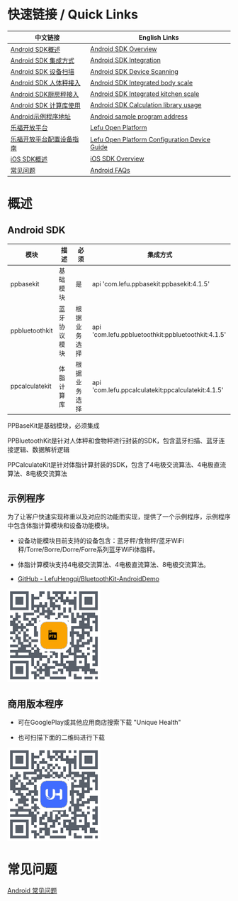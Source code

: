 # 快速链接 / Quick Links

| 中文链接 | English Links |
|---------|---------------|
| [Android SDK概述](https://xinzhiyun.feishu.cn/docx/SbKCdKZhJobiNYxQLEdc7XgUnYc) | [Android SDK Overview](https://xinzhiyun.feishu.cn/docx/M6g2d4WAMoPCErxsUZAckymRnbd) |
| [Android SDK 集成方式](https://xinzhiyun.feishu.cn/docx/OD4rdSlWrobDIZxn0CBcD68bn1c) | [Android SDK Integration](https://xinzhiyun.feishu.cn/docx/Lw0idhnjYoqZsqxtxvfcGuS8nac) |
| [Android SDK 设备扫描](https://xinzhiyun.feishu.cn/docx/SE2GdDxg1odTT5xgSbscB0F7nv7) | [Android SDK Device Scanning](https://xinzhiyun.feishu.cn/docx/MOkZdHf0fo4S4YxqWjycaXJPnXf) |
| [Android SDK 人体秤接入](https://xinzhiyun.feishu.cn/docx/HGrqdpGqioulIhxhsbwcmlLkn7g) | [Android SDK Integrated body scale](https://xinzhiyun.feishu.cn/docx/Im7CdLR14oQ74vxBUZpcEpRrndB) |
| [Android SDK厨房秤接入](https://xinzhiyun.feishu.cn/docx/ILwQdEPoCozXSDxAQufcvOffn4f) | [Android SDK Integrated kitchen scale](https://xinzhiyun.feishu.cn/docx/VB3pd6xO1oPXbexoof8cSsEGnAh) |
| [Android SDK 计算库使用](https://xinzhiyun.feishu.cn/docx/L0UxdNKFPorB77xBjnmcqijtnVb) | [Android SDK Calculation library usage](https://xinzhiyun.feishu.cn/docx/HxxTdPd24oDWjyx4QfHccZUVnbd) |
| [Android示例程序地址](https://github.com/LefuHengqi/BluetoothKit-AndroidDemo) | [Android sample program address](https://github.com/LefuHengqi/BluetoothKit-AndroidDemo) |
| [乐福开放平台](https://uniquehealth.lefuenergy.com/unique-open-web/#/home) | [Lefu Open Platform](https://uniquehealth.lefuenergy.com/unique-open-web/#/home) |
| [乐福开放平台配置设备指南](https://xinzhiyun.feishu.cn/docx/VxXUdI86sorr96xSdn1cakkZndd) | [Lefu Open Platform Configuration Device Guide](https://xinzhiyun.feishu.cn/docx/Gw38d5JskoShyFxKnwIcvIaznhb) |
| [iOS SDK概述](https://xinzhiyun.feishu.cn/docx/MaHEdRx7Bo02Q8x60pFcrzRgnkf) | [iOS SDK Overview](https://xinzhiyun.feishu.cn/docx/FZYwd286NouHxoxXVpccUCZ9n4c) |
| [常见问题](https://xinzhiyun.feishu.cn/docx/Y3HgdVqXHoGhZqxG9BscGxCPnhh) | [Android FAQs](https://xinzhiyun.feishu.cn/docx/VDDGdJsuxoMwRZxf56ZcjReRnrh) |



# 概述

## Android SDK

| 模块             | 描述     | 必须     | 集成方式                                               |
| -------------- | ------ | ------ |----------------------------------------------------|
| ppbasekit      | 基础模块   | 是      | api 'com.lefu.ppbasekit:ppbasekit:4.1.5'           |
| ppbluetoothkit | 蓝牙协议模块 | 根据业务选择 | api 'com.lefu.ppbluetoothkit:ppbluetoothkit:4.1.5' |
| ppcalculatekit | 体脂计算库  | 根据业务选择 | api 'com.lefu.ppcalculatekit:ppcalculatekit:4.1.5' |

PPBaseKit是基础模块，必须集成

PPBluetoothKit是针对人体秤和食物秤进行封装的SDK，包含蓝牙扫描、蓝牙连接逻辑、数据解析逻辑

PPCalculateKit是针对体脂计算封装的SDK，包含了4电极交流算法、4电极直流算法、8电极交流算法

## 示例程序

为了让客户快速实现称重以及对应的功能而实现，提供了一个示例程序，示例程序中包含体脂计算模块和设备功能模块。

* 设备功能模块目前支持的设备包含：蓝牙秤/食物秤/蓝牙WiFi秤/Torre/Borre/Dorre/Forre系列蓝牙WiFi体脂秤。

* 体脂计算模块支持4电极交流算法、4电极直流算法、8电极交流算法。

* [GitHub - LefuHengqi/BluetoothKit-AndroidDemo](https://github.com/LefuHengqi/BluetoothKit-AndroidDemo)

![示例程序](icon/ppbluetothkit.PNG)



## 商用版本程序

* 可在GooglePlay或其他应用商店搜索下载 "Unique Health"

* 也可扫描下面的二维码进行下载

![示例程序](icon/uniquehealth.PNG)

  
# 常见问题

[ Android 常见问题](https://xinzhiyun.feishu.cn/docx/Y3HgdVqXHoGhZqxG9BscGxCPnhh)











